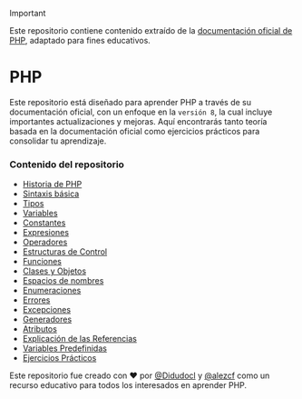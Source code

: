 > [!IMPORTANT]  
> Este repositorio contiene contenido extraído de la [documentación oficial de PHP](https://www.php.net/manual/es/), adaptado para fines educativos.

# PHP

Este repositorio está diseñado para aprender PHP a través de su documentación oficial, con un enfoque en la `versión 8`, la cual incluye importantes actualizaciones y mejoras. Aquí encontrarás tanto teoría basada en la documentación oficial como ejercicios prácticos para consolidar tu aprendizaje.

### Contenido del repositorio

- [Historia de PHP](./contenido/historia.md)
- [Sintaxis básica](./contenido/sintaxis_basica.md)
- [Tipos](./contenido/tipos.md)
- [Variables](./contenido/variables.md)
- [Constantes](./contenido/constantes.md)
- [Expresiones](./contenido/expresiones.md)
- [Operadores](./contenido/operadores.md)
- [Estructuras de Control](./contenido/estructuras_de_control.md)
- [Funciones](./contenido/funciones.md)
- [Clases y Objetos](./contenido/clases_y_objetos.md)
- [Espacios de nombres](./contenido/espacios_de_nombres.md)
- [Enumeraciones](./contenido/enumeraciones.md)
- [Errores](./contenido/errores.md)
- [Excepciones](./contenido/excepciones.md)
- [Generadores](./contenido/generadores.md)
- [Atributos](./contenido/atributos.md)
- [Explicación de las Referencias](./contenido/referencias.md)
- [Variables Predefinidas](./contenido/variables_predefinidas.md)
- [Ejercicios Prácticos](./contenido/ejercicios_practicos.md)

Este repositorio fue creado con ❤️ por [@Didudocl](https://github.com/DiegoSalazarJara) y [@alezcf](https://github.com/alezcf) como un recurso educativo para todos los interesados en aprender PHP.  